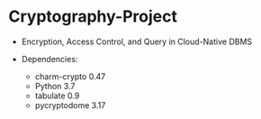# Cryptography-Project
- Encryption, Access Control, and Query in Cloud-Native DBMS

- Dependencies:
  + charm-crypto 0.47
  + Python 3.7
  + tabulate 0.9
  + pycryptodome 3.17
